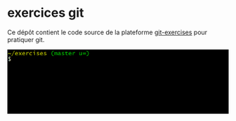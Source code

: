 # exercices git


















Ce dépôt contient le code source de la plateforme [git-exercises](https://gitexercises.fracz.com/) pour pratiquer git.


















![git-exercises](frontend/public/images/intro.gif)
